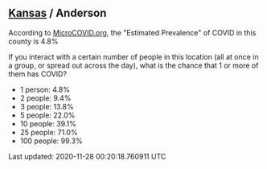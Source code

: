
## [Kansas](/united-states/kansas) / Anderson

According to [MicroCOVID.org](http://microcovid.org),
the "Estimated Prevalence" of COVID in this county is 4.8%

If you interact with a certain number of people in this location
(all at once in a group, or spread out across the day), what is the chance that
1 or more of them has COVID?

- 1 person: 4.8%
- 2 people: 9.4%
- 3 people: 13.8%
- 5 people: 22.0%
- 10 people: 39.1%
- 25 people: 71.0%
- 100 people: 99.3%

Last updated: 2020-11-28 00:20:18.760911 UTC
